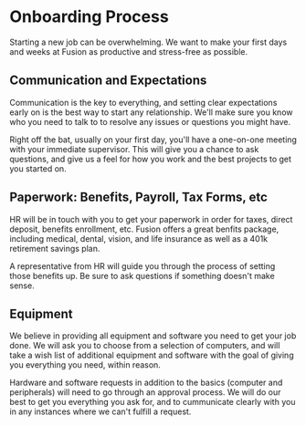 # Onboarding Process
Starting a new job can be overwhelming. We want to make your first days and weeks at Fusion as productive and stress-free as possible.

## Communication and Expectations

Communication is the key to everything, and setting clear expectations early on is the best way to start any relationship. We'll make sure you know who you need to talk to to resolve any issues or questions you might have.

Right off the bat, usually on your first day, you'll have a one-on-one meeting with your immediate supervisor. This will give you a chance to ask questions, and give us a feel for how you work and the best projects to get you started on.

## Paperwork: Benefits, Payroll, Tax Forms, etc

HR will be in touch with you to get your paperwork in order for taxes, direct deposit, benefits enrollment, etc. Fusion offers a great benfits package, including medical, dental, vision, and life insurance as well as a 401k retirement savings plan.

A representative from HR will guide you through the process of setting those benefits up. Be sure to ask questions if something doesn't make sense.

## Equipment

We believe in providing all equipment and software you need to get your job done. We will ask you to choose from a selection of computers, and will take a wish list of additional equipment and software with the goal of giving you everything you need, within reason.

Hardware and software requests in addition to the basics (computer and peripherals) will need to go through an approval process. We will do our best to get you everything you ask for, and to cummunicate clearly with you in any instances where we can't fulfill a request.